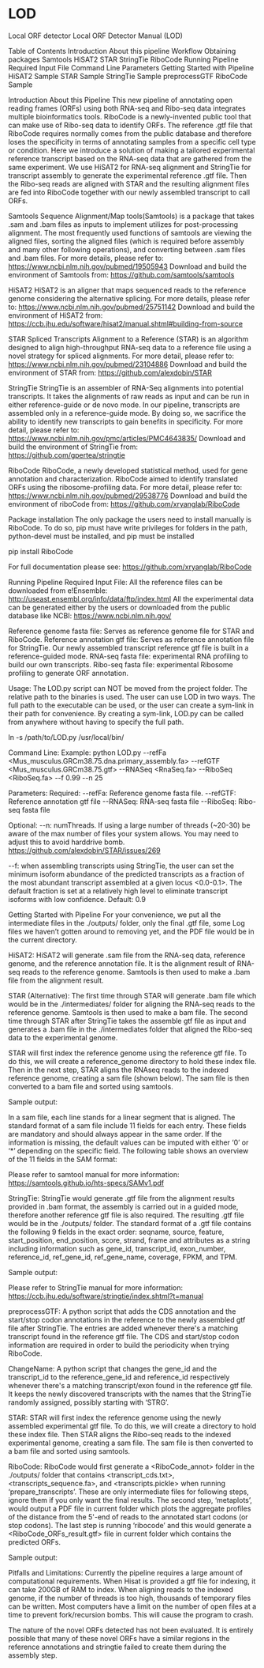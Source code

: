 # LOD
Local ORF detector
Local ORF Detector Manual
(LOD)

Table of Contents
Introduction
About this pipeline
Workflow
Obtaining packages
Samtools
HiSAT2
STAR
StringTie
RiboCode
Running Pipeline
Required Input File
Command Line
Parameters
Getting Started with Pipeline
HiSAT2 Sample
STAR  Sample
StringTie Sample
preprocessGTF
RiboCode Sample










		
Introduction
About this Pipeline
	This new pipeline of annotating open reading frames (ORFs) using both RNA-seq and Ribo-seq data integrates multiple bioinformatics tools. RiboCode is a newly-invented public tool that can make use of Ribo-seq data  to identify ORFs. The reference .gtf file that RiboCode requires normally comes from the public database and therefore loses the specificity in terms of annotating samples from a specific cell type or condition. Here we introduce a solution of making a tailored experimental reference transcript based on the RNA-seq data that are gathered from the same experiment. We use HiSAT2 for RNA-seq alignment and StringTie for transcript assembly to generate the experimental reference .gtf file. Then the Ribo-seq reads are aligned with STAR and the resulting alignment files are fed into RiboCode together with our newly assembled transcript to call ORFs.



Samtools
	Sequence Alignment/Map tools(Samtools) is a package that takes .sam and .bam files as inputs to implement utilizes for post-processing alignment. The most frequently used functions of samtools are viewing the aligned files, sorting the aligned files (which is required before assembly and many other following operations), and converting between .sam files and .bam files.
	For more details, please refer to:
https://www.ncbi.nlm.nih.gov/pubmed/19505943
	Download and build the environment of Samtools from:
https://github.com/samtools/samtools

HiSAT2
	HiSAT2 is an aligner that maps sequenced reads to the reference genome considering the alternative splicing. 
	For more details, please refer to:
	https://www.ncbi.nlm.nih.gov/pubmed/25751142
Download and build the environment of HiSAT2 from:
https://ccb.jhu.edu/software/hisat2/manual.shtml#building-from-source	

STAR
	Spliced Transcripts Alignment to a Reference (STAR) is an algorithm designed to align high-throughput RNA-seq data to a reference file using a novel strategy for spliced alignments. 
For more detail, please refer to:
https://www.ncbi.nlm.nih.gov/pubmed/23104886
	Download and build the environment of STAR from:
https://github.com/alexdobin/STAR
	
StringTie
StringTie is an assembler of RNA-Seq alignments into potential transcripts. It takes the alignments of raw reads as input and can be run in either reference-guide or de novo mode. In our pipeline, transcripts are assembled only in a reference-guide mode. By doing so, we sacrifice the ability to identify new transcripts to gain benefits in specificity. 
For more detail, please refer to: 
https://www.ncbi.nlm.nih.gov/pmc/articles/PMC4643835/
	Download and build the environment of StringTie from:
	https://github.com/gpertea/stringtie

RiboCode
	RiboCode, a newly developed statistical method, used for gene annotation and characterization. RiboCode aimed to identify translated ORFs using the ribosome-profiling data. 
	For more detail, please refer to:
https://www.ncbi.nlm.nih.gov/pubmed/29538776
	Download and build the environment of riboCode from:
	https://github.com/xryanglab/RiboCode

Package installation 
The only package the users need to install manually is RiboCode. To do so, pip must have write privileges for folders in the path, python-devel must be installed, and pip must be installed

pip install RiboCode 

For full documentation please see: https://github.com/xryanglab/RiboCode

Running Pipeline
Required Input File:
All the reference files can be downloaded from e!Ensemble:
http://useast.ensembl.org/info/data/ftp/index.html
All the experimental data can be generated either by the users or downloaded from the public database like NCBI: https://www.ncbi.nlm.nih.gov/

Reference genome fasta file: Serves as reference genome file for STAR and RiboCode.
Reference annotation gtf file: Serves as reference annotation file for StringTie. Our newly assembled transcript reference gtf file is built in a reference-guided mode.
RNA-seq fasta file: experimental RNA profiling to build our own transcripts.
Ribo-seq fasta file: experimental Ribosome profiling to generate ORF annotation.

Usage:
The LOD.py script can NOT be moved from the project folder. The relative path to the binaries is used.
The user can use LOD in two ways. The full path to the executable can be used, or the user can create a sym-link in their path for convenience. By creating a sym-link, LOD.py can be called from anywhere without having to specify the full path.

ln -s /path/to/LOD.py /usr/local/bin/

Command Line:
Example:
python LOD.py --refFa <Mus_musculus.GRCm38.75.dna.primary_assembly.fa> --refGTF <Mus_musculus.GRCm38.75.gtf> --RNASeq <RnaSeq.fa>  --RiboSeq <RiboSeq.fa> --f 0.99 --n 25

Parameters:
Required:
--refFa:  Reference genome fasta file. 
--refGTF: Reference annotation gtf file
--RNASeq:  RNA-seq fasta file
--RiboSeq:  Ribo-seq fasta file

Optional:
--n: numThreads. If using a large number of threads (~20-30) be aware of the max number of files your system allows. You may need to adjust this to avoid harddrive bomb.  https://github.com/alexdobin/STAR/issues/269

--f: when assembling transcripts using StringTie, the user can set the minimum isoform abundance of the predicted transcripts as a fraction of the most abundant transcript assembled at a given locus <0.0-0.1>. The default fraction is set at a relatively high level to eliminate transcript isoforms with low confidence. Default: 0.9

Getting Started with Pipeline
For your convenience, we put all the intermediate files in the ./outputs/ folder, only the final .gtf file, some Log files we haven’t gotten around to removing yet, and the PDF file would be in the current directory.

HiSAT2:
HiSAT2 will generate .sam file from the RNA-seq data, reference genome, and the reference annotation file. It is the alignment result of RNA-seq reads to the reference genome. Samtools is then used to make a .bam file from the alignment result. 

STAR (Alternative):
The first time through STAR will generate .bam file which would be in the ./intermediates/ folder for aligning the RNA-seq reads to the reference genome. Samtools is then used to make a bam file. The second time through STAR after StringTie takes the assemble gtf file as input and generates a .bam file in the ./intermediates folder that aligned the Ribo-seq data to the experimental genome. 

STAR will first index the reference genome using the reference gtf file. To do this, we will create a reference_genome directory to hold these index file. Then in the next step, STAR aligns the RNAseq reads to the indexed reference genome, creating a sam file (shown below). The sam file is then converted to a bam file and sorted using samtools.

Sample output:

In a sam file, each line stands for a linear segment that is aligned. The standard format of a sam file include 11 fields for each entry. These fields are mandatory and should always appear in the same order. If the information is missing, the default values can be imputed with either ‘0’ or ‘*’ depending on the specific field. The following table shows an overview of the 11 fields in the SAM format:

Please refer to samtool manual for more information:
https://samtools.github.io/hts-specs/SAMv1.pdf

StringTie:
StringTie would generate .gtf file from the alignment results provided in .bam format, the assembly is carried out in a guided mode, therefore another reference gtf file is also required. The resulting .gtf file would be in the ./outputs/ folder. The standard format of a .gtf file contains the following 9 fields in the exact order: seqname, source, feature, start_position, end_position, score, strand, frame and attributes as a string including information such as gene_id, transcript_id, exon_number, reference_id, ref_gene_id, ref_gene_name, coverage, FPKM, and TPM.

Sample output:

Please refer to StringTie manual for more information:
https://ccb.jhu.edu/software/stringtie/index.shtml?t=manual

preprocessGTF:
A python script that adds the CDS annotation and the start/stop codon annotations in the reference to the newly assembled gtf file after StringTie. The entries are added  whenever there's a matching transcript found in the reference gtf file. The CDS and start/stop codon information are required in order to build the periodicity when trying RiboCode. 

ChangeName:
A python script that changes the gene_id and the transcript_id to the reference_gene_id and reference_id respectively whenever there's a matching transcript/exon found in the reference gtf file. It keeps the newly discovered transcripts with the names that the StringTie randomly assigned, possibly starting with ‘STRG’.

STAR:
STAR will first index the reference genome using the newly assembled experimental gtf file. To do this, we will create a directory to hold these index file. Then STAR aligns the Ribo-seq reads to the indexed experimental genome, creating a sam file. The sam file is then converted to a bam file and sorted using samtools.

RiboCode:
RiboCode would first generate a <RiboCode_annot> folder in the ./outputs/ folder that contains <transcript_cds.txt>, <transcripts_sequence.fa>, and <transcripts.pickle> when running ‘prepare_transcripts’. These are only intermediate files for following steps, ignore them if you only want the final results. The second step, ‘metaplots’, would output a PDF file in current folder which plots the aggregate profiles of the distance from the 5'-end of reads to the annotated start codons (or stop codons). The last step is running ‘ribocode’ and this would generate a <RiboCode_ORFs_result.gtf> file in current folder which contains the predicted ORFs. 

Sample output:


Pitfalls and Limitations:
Currently the pipeline requires a large amount of computational requirements. When Hisat is provided a gtf file for indexing, it can take 200GB of RAM to index. When aligning reads to the indexed genome, if the number of threads is too high, thousands of temporary files can be written. Most computers have a limit on the number of open files at a time to prevent fork/recursion bombs. This will cause the program to crash. 

The nature of the novel ORFs detected has not been evaluated. It is entirely possible that many of these novel ORFs have a similar regions in the reference annotations and stringtie failed to create them during the assembly step.

